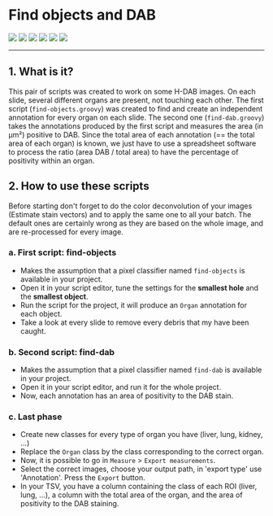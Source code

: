 # Find objects and DAB

<div id="shields">
    <img class="modality ihc" src="https://img.shields.io/badge/modality-IHC-fc8803">
    <a href="https://github.com/MontpellierRessourcesImagerie/qupath_scripts/tree/main/find-objects-and-dab"><img class="scripts" src="https://img.shields.io/badge/code-Groovy-6495ED?logo=github"></a>
    <img class="version" src="https://img.shields.io/badge/qupath_version-0.5.1-ffee00">
    <a style="vertical-align: top;" href="https://github.com/MontpellierRessourcesImagerie/qupath_scripts/issues"><img src='https://img.shields.io/github/issues/MontpellierRessourcesImagerie/qupath_scripts'></a>
    <img class="project" src="https://img.shields.io/badge/project-%232018-cd1818?logo=redmine">
    <img class="status" src="https://img.shields.io/badge/status-deployed-6495ED">
</div>

-------------

## 1. What is it?

This pair of scripts was created to work on some H-DAB images.
On each slide, several different organs are present, not touching each other.
The first script (`find-objects.groovy`) was created to find and create an independent annotation for every organ on each slide.
The second one (`find-dab.groovy`) takes the annotations produced by the first script and measures the area (in µm²) positive to DAB.
Since the total area of each annotation (== the total area of each organ) is known, we just have to use a spreadsheet software to process the ratio (area DAB / total area) to have the percentage of positivity within an organ.

## 2. How to use these scripts

Before starting don't forget to do the color deconvolution of your images (Estimate stain vectors) and to apply the same one to all your batch. The default ones are certainly wrong as they are based on the whole image, and are re-processed for every image.

### a. First script: find-objects

- Makes the assumption that a pixel classifier named `find-objects` is available in your project.
- Open it in your script editor, tune the settings for the **smallest hole** and the **smallest object**.
- Run the script for the project, it will produce an `Organ` annotation for each object.
- Take a look at every slide to remove every debris that my have been caught.

### b. Second script: find-dab

- Makes the assumption that a pixel classifier named `find-dab` is available in your project.
- Open it in your script editor, and run it for the whole project.
- Now, each annotation has an area of positivity to the DAB stain.

### c. Last phase

- Create new classes for every type of organ you have (liver, lung, kidney, ...)
- Replace the `Organ` class by the class corresponding to the correct organ.
- Now, it is possible to go in `Measure` > `Export measurements`.
- Select the correct images, choose your output path, in 'export type' use 'Annotation'. Press the `Export` button.
- In your TSV, you have a column containing the class of each ROI (liver, lung, ...), a column with the total area of the organ, and the area of positivity to the DAB staining.
